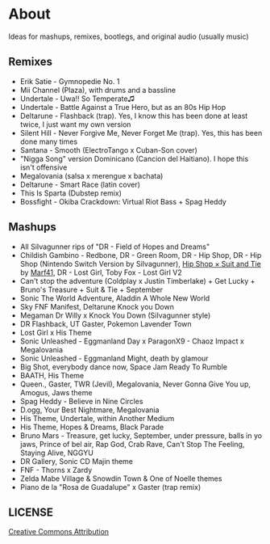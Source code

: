 # About

Ideas for mashups, remixes, bootlegs, and original audio (usually music)

## Remixes

- Erik Satie - Gymnopedie No. 1
- Mii Channel (Plaza), with drums and a bassline
- Undertale - Uwa!! So Temperate♫
- Undertale - Battle Against a True Hero, but as an 80s Hip Hop
- Deltarune - Flashback (trap). Yes, I know this has been done at least twice, I just want my own version
- Silent Hill - Never Forgive Me, Never Forget Me (trap). Yes, this has been done many times
- Santana - Smooth (ElectroTango x Cuban-Son cover)
- "Nigga Song" version Dominicano (Cancion del Haitiano). I hope this isn't offensive
- Megalovania (salsa x merengue x bachata)
- Deltarune - Smart Race (latin cover)
- This Is Sparta (Dubstep remix)
- Bossfight - Okiba Crackdown: Virtual Riot Bass + Spag Heddy


## Mashups

- All SiIvagunner rips of "DR - Field of Hopes and Dreams"
- Childish Gambino - Redbone, DR - Green Room, DR - Hip Shop, DR - Hip Shop (Nintendo Switch Version by SiIvagunner), [Hip Shop × Suit and Tie](https://youtu.be/j7mznkNbR04) by [Marf41](https://youtube.com/@cocoffee), DR - Lost Girl, Toby Fox - Lost Girl V2
- Can't stop the adventure (Coldplay x Justin Timberlake) + Get Lucky + Bruno's Treasure + Suit & Tie + September
- Sonic The World Adventure, Aladdin  A Whole New World
- Sky FNF Manifest, Deltarune Knock you Down
- Megaman Dr Willy x Knock You Down (SiIvagunner style)
- DR Flashback, UT Gaster, Pokemon Lavender Town
- Lost Girl x His Theme
- Sonic Unleashed - Eggmanland Day x ParagonX9 - Chaoz Impact x Megalovania
- Sonic Unleashed - Eggmanland Might, death by glamour
- Big Shot, everybody dance now, Space Jam Ready To Rumble
- BAATH, His Theme
- Queen., Gaster, TWR (Jevil), Megalovania, Never Gonna Give You up, Amogus, Jaws theme
- Spag Heddy - Believe in Nine Circles
- D.ogg, Your Best Nightmare, Megalovania
- His Theme, Undertale, within Another Medium
- His Theme, Hopes & Dreams, Black Parade
- Bruno Mars - Treasure, get lucky, September, under pressure, balls in yo jaws, Prince of bel air, Rap God, Crab Rave, Can't Stop The Feeling, Staying Alive, NGGYU
- DR Gallery, Sonic CD Majin theme
- FNF - Thorns x Zardy
- Zelda Mabe Village & Snowdin Town & One of Noelle themes
- Piano de la "Rosa de Guadalupe" x Gaster (trap remix)


## LICENSE

[Creative Commons Attribution](https://creativecommons.org/licenses/by/4.0)
